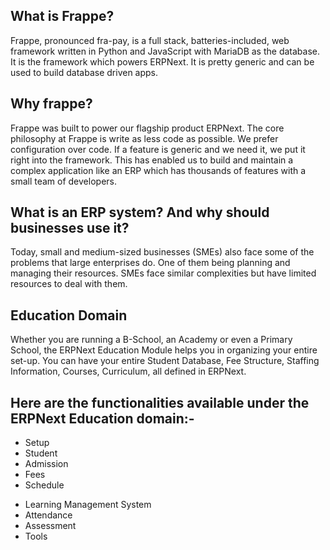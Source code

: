 <!-- .slide: data-background="#000000" -->
## What is Frappe?

Frappe, pronounced fra-pay, is a full stack, batteries-included, web framework written in Python and JavaScript with MariaDB as the database.
It is the framework which powers ERPNext. It is pretty generic and can be used to build database driven apps.



<!-- .slide: data-background="#000000" -->
## Why frappe?

Frappe was built to power our flagship product ERPNext. The core philosophy at Frappe is write as less code as possible.
We prefer configuration over code. If a feature is generic and we need it, we put it right into the framework.
This has enabled us to build and maintain a complex application like an ERP which has thousands of features with a small team of developers.



<!-- .slide: data-background="#000000" -->
## What is an ERP system? And why should businesses use it?

Today, small and medium-sized businesses (SMEs) also face some of the problems that large enterprises do. One of them being planning and managing their resources.
SMEs face similar complexities but have limited resources to deal with them.



<!-- .slide: data-background="#000000" -->
## Education Domain

Whether you are running a B-School, an Academy or even a Primary School, the ERPNext Education Module helps you in organizing your entire set-up.
You can have your entire Student Database, Fee Structure, Staffing Information, Courses, Curriculum, all defined in ERPNext.



<!-- .slide: data-background="#000000" -->
## Here are the functionalities available under the ERPNext Education domain:-

- Setup
- Student
- Admission
- Fees 
- Schedule


<!-- .slide: data-background="#000000" -->
- Learning Management System
- Attendance
- Assessment 
- Tools
